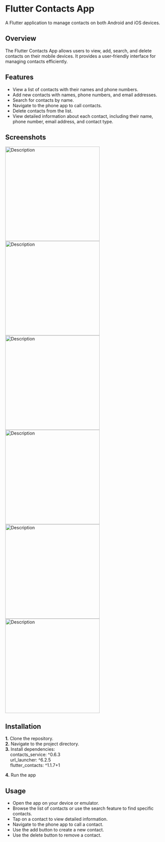# Flutter Contacts App

A Flutter application to manage contacts on both Android and iOS devices.



## Overview
The Flutter Contacts App allows users to view, add, search, and delete contacts on their mobile devices. It provides a user-friendly interface for managing contacts efficiently.

## Features
 
- View a list of contacts with their names and phone numbers.
- Add new contacts with names, phone numbers, and email addresses.
- Search for contacts by name.
- Navigate to the phone app to call contacts.
- Delete contacts from the list.
- View detailed information about each contact, including their name, phone number, email address, and contact type.



## Screenshots

<img src="images/1.jpeg" alt="Description" style="width:300px;"> <img src="images/2.jpeg" alt="Description" style="width:300px;">
<img src="images/3.jpeg" alt="Description" style="width:300px;">
<img src="images/4.jpeg" alt="Description" style="width:300px;">
<img src="images/5.jpeg" alt="Description" style="width:300px;">
<img src="images/6.jpeg" alt="Description" style="width:300px;">



## Installation

**1.** Clone the repository.<br>
**2.** Navigate to the project directory.<br>
**3.** Install dependencies:<br>
&nbsp;&nbsp;&nbsp;&nbsp;contacts_service: ^0.6.3<br>
&nbsp;&nbsp;&nbsp;&nbsp;url_launcher: ^6.2.5<br>
&nbsp;&nbsp;&nbsp;&nbsp;flutter_contacts: ^1.1.7+1<br>

**4.** Run the app





## Usage
- Open the app on your device or emulator.
- Browse the list of contacts or use the search feature to find specific contacts.
- Tap on a contact to view detailed information.
- Navigate to the phone app to call a contact.
- Use the add button to create a new contact.
- Use the delete button to remove a contact.


